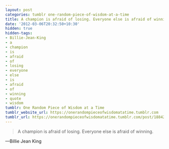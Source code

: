 ```yaml
---
layout: post
categories: tumblr one-random-piece-of-wisdom-at-a-time
title: A champion is afraid of losing. Everyone else is afraid of winning.
date: '2012-03-06T20:32:50+10:30'
hidden: true
hidden-tags:
- Billie-Jean-King
- a
- champion
- is
- afraid
- of
- losing
- everyone
- else
- is
- afraid
- of
- winning
- quote
- wisdom
tumblr: One Random Piece of Wisdom at a Time
tumblr_website_url: https://onerandompieceofwisdomatatime.tumblr.com
tumblr_url: https://onerandompieceofwisdomatatime.tumblr.com/post/18842258323/a-champion-is-afraid-of-losing-everyone-else-is
---
```

> A champion is afraid of losing. Everyone else is afraid of winning.

—Billie Jean King
